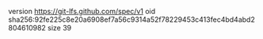 version https://git-lfs.github.com/spec/v1
oid sha256:92fe225c8e20a6908ef7a56c9314a52f78229453c413fec4bd4abd2804610982
size 39
